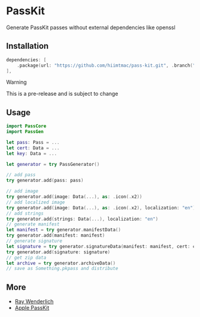 # PassKit

Generate PassKit passes without external dependencies like openssl

## Installation

```swift
dependencies: [
    .package(url: "https://github.com/hiimtmac/pass-kit.git", .branch("main"))
],
```

> [!Warning]
> This is a pre-release and is subject to change

## Usage

```swift
import PassCore
import PassGen

let pass: Pass = ...
let cert: Data = ...
let key: Data = ...

let generator = try PassGenerator()

// add pass
try generator.add(pass: pass)

// add image
try generator.add(image: Data(...), as: .icon(.x2))
// add localized image
try generator.add(image: Data(...), as: .icon(.x2), localization: "en")
// add strings
try generator.add(strings: Data(...), localization: "en")
// generate manifest
let manifest = try generator.manifestData()
try generator.add(manifest: manifest)
// generate signature
let signature = try generator.signatureData(manifest: manifest, cert: cert, key: key)
try generator.add(signature: signature)
// get zip data
let archive = try generator.archiveData()
// save as Something.pkpass and distribute
```

## More

- [Ray Wenderlich](https://www.raywenderlich.com/2855-beginning-passbook-in-ios-6-part-1-2)
- [Apple PassKit](https://developer.apple.com/library/archive/documentation/UserExperience/Conceptual/PassKit_PG/)
